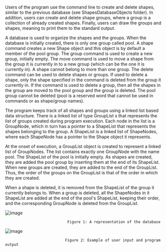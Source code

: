 Users of the program use the command line to create and delete shapes, similar to the previous database (see ShapesDatabaseObjects folder). In addition, users can create and delete shape groups, where a group is a collection of already created shapes. Finally, users can draw the groups and shapes, meaning to print them to the standard output.

A database is used to organize the shapes and the groups. When the database is initially
created, there is only one group called pool. A shape command creates a new Shape object and
this object is by default a member of the pool group. The group command is used to create a new group, initially empty.
The move command is used to move a shape from the group it is currently in to a new group (which can be the one it is currently in). A shape cannot belong to more than one group.
The delete command can be used to delete shapes or groups. If used to delete a shape, only
the shape specified in the command is deleted from the group it currently in. If the command is
used to delete a group, then all the shapes in the group are moved to the pool group and the group is deleted. 
The pool group cannot be deleted (pool is a reserved word that cannot be used in
commands or as shape/group names).

The program keeps track of all shapes and groups using a linked list based data structure. There is a linked list of type GroupList s that represents the list of groups created during program execution. Each node in the list is a GroupNode, which in turn has a pointer to a ShapeList that represents the shapes belonging to the group. A ShapeList is a linked list of ShapeNodes, where each ShapeNode has a pointer to the Shape object it represents.

At the onset of execution, a GroupList object is created to represent a linked list of GroupNodes.
The list contains exactly one GroupNode with the name pool. The ShapeList of the pool is initially empty. As shapes are created, they are added the pool group by inserting them at the end of its ShapeList. When new groups are created, they are added to the end of the GroupList. Thus, the order of the groups on the GroupList is that of the order in which they are created.

When a shape is deleted, it is removed from the ShapeList of the group it currently belongs to.
When a group is deleted, all the ShapeNodes in it ShapeList are added at the end of the pool's
ShapeList, keeping their order, and the corresponding GroupNode is deleted from the GroupList.

![image](https://user-images.githubusercontent.com/95399226/147857830-74104a17-16e1-43f1-9dc8-b668ba9cc347.png)
                                
                                Figure 1: A representation of the database
                                
                                
![image](https://user-images.githubusercontent.com/95399226/147857875-fe606f3f-50c8-44f9-8856-9a41a2a72117.png)
                               
                               Figure 2: Example of user input and program output
